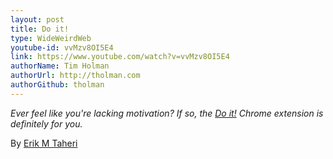 ```yaml
---
layout: post
title: Do it!
type: WideWeirdWeb
youtube-id: vvMzv8OI5E4
link: https://www.youtube.com/watch?v=vvMzv8OI5E4
authorName: Tim Holman
authorUrl: http://tholman.com
authorGithub: tholman
---
```


_Ever feel like you're lacking motivation? If so, the [Do it!](https://chrome.google.com/webstore/detail/do-it/eppncnmppghbndacgkideegigaminkfg?hl=en) Chrome extension is definitely for you._

By [Erik M Taheri](http://taheri.io/)
